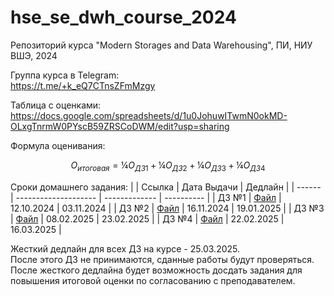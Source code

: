 # hse_se_dwh_course_2024
Репозиторий курса "Modern Storages and Data Warehousing", ПИ, НИУ ВШЭ, 2024

Группа курса в Telegram:<br>
https://t.me/+k_eQ7CTnsZFmMzgy

Таблица с оценками:<br>
https://docs.google.com/spreadsheets/d/1u0JohuwITwmN0okMD-OLxgTnrmW0PYscB59ZRSCoDWM/edit?usp=sharing

Формула оценивания:
```math
O_{итоговая} = ¼ O_{ДЗ 1} + ¼ O_{ДЗ 2} + ¼ O_{ДЗ 3} + ¼ O_{ДЗ 4}
```

Сроки домашнего задания:
|        | Ссылка               | Дата Выдачи   | Дедлайн    |
| ------ | -------------------- | ------------- | ---------- |
| ДЗ №1  | [Файл](hw01/hw1.pdf) | 12.10.2024    | 03.11.2024 |
| ДЗ №2  | [Файл](hw02/hw2.pdf) | 16.11.2024    | 19.01.2025 |
| ДЗ №3  | [Файл](hw03/hw3.pdf) | 08.02.2025    | 23.02.2025 |
| ДЗ №4  | [Файл](hw04/hw4.pdf) | 22.02.2025    | 16.03.2025 |

Жесткий дедлайн для всех ДЗ на курсе - 25.03.2025.<br>
После этого ДЗ не принимаются, сданные работы будут проверяться.<br>
После жесткого дедлайна будет возможность досдать задания для повышения итоговой оценки по согласованию с преподавателем.
